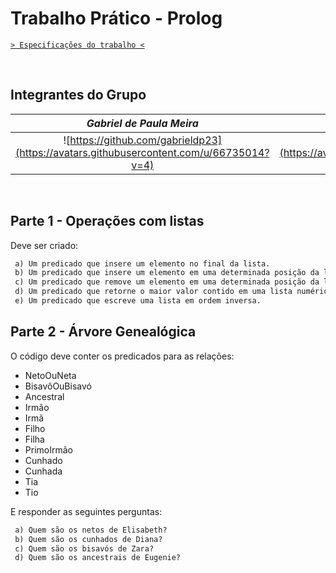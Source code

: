 # Trabalho Prático - Prolog

[`> Especificações do trabalho <`](EspecificacaoTrabalho_Prolog.pdf)

&nbsp;

## Integrantes do Grupo

| _Gabriel de Paula Meira_ | _Giancarlo Oliveira Teixeira_ | _Wasterman Ávila Apolinário_ |
| :-: | :-: | :-: |
| ![https://github.com/gabrieldp23](https://avatars.githubusercontent.com/u/66735014?v=4) | ![https://github.com/uFuinha](https://avatars.githubusercontent.com/u/61213791?v=4) | ![https://github.com/Was-App](https://avatars.githubusercontent.com/u/119600193?v=4) |

&nbsp;

## Parte 1 - Operações com listas

Deve ser criado:

```txt
 a) Um predicado que insere um elemento no final da lista.
 b) Um predicado que insere um elemento em uma determinada posição da lista.
 c) Um predicado que remove um elemento em uma determinada posição da lista.
 d) Um predicado que retorne o maior valor contido em uma lista numérica.
 e) Um predicado que escreve uma lista em ordem inversa.
```

## Parte 2 - Árvore Genealógica

O código deve conter os predicados para as relações:

- NetoOuNeta
- BisavôOuBisavó
- Ancestral
- Irmão
- Irmã
- Filho
- Filha
- PrimoIrmão
- Cunhado
- Cunhada
- Tia
- Tio

E responder as seguintes perguntas:

```txt
 a) Quem são os netos de Elisabeth?
 b) Quem são os cunhados de Diana?
 c) Quem são os bisavós de Zara?
 d) Quem são os ancestrais de Eugenie?
```
